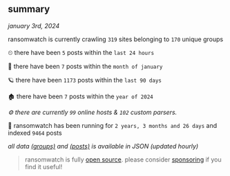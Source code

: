 
## summary
_january 3rd, 2024_

ransomwatch is currently crawling `319` sites belonging to `170` unique groups

⏲ there have been `5` posts within the `last 24 hours`

🦈 there have been `7` posts within the `month of january`

🪐 there have been `1173` posts within the `last 90 days`

🏚 there have been `7` posts within the `year of 2024`

_⚙️ there are currently `99` online hosts & `102` custom parsers._

🦕 ransomwatch has been running for `2 years, 3 months and 26 days` and indexed `9464` posts

_all data  [(groups)](http://ransomwhat.telemetry.ltd/groups) and [(posts)](http://ransomwhat.telemetry.ltd/posts) is available in JSON (updated hourly)_

> ransomwatch is fully [open source](https://github.com/joshhighet/ransomwatch#ransomwatch--). please consider [sponsoring](https://github.com/sponsors/joshhighet) if you find it useful!

